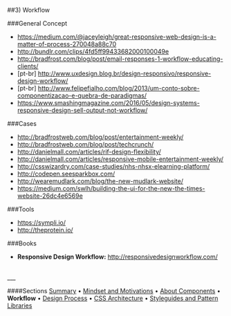 ##3) Workflow

###General Concept
- https://medium.com/@jaceyleigh/great-responsive-web-design-is-a-matter-of-process-270048a88c70
- http://bundlr.com/clips/4fd5ff99433682000100049e
- http://bradfrost.com/blog/post/email-responses-1-workflow-educating-clients/
- [pt-br] http://www.uxdesign.blog.br/design-responsivo/responsive-design-workflow/
- [pt-br] http://www.felipefialho.com/blog/2013/um-conto-sobre-componentizacao-e-quebra-de-paradigmas/
- https://www.smashingmagazine.com/2016/05/design-systems-responsive-design-sell-output-not-workflow/


###Cases
- http://bradfrostweb.com/blog/post/entertainment-weekly/  
- http://bradfrostweb.com/blog/post/techcrunch/  
- http://danielmall.com/articles/rif-design-flexibility/  
- http://danielmall.com/articles/responsive-mobile-entertainment-weekly/  
- http://csswizardry.com/case-studies/nhs-nhsx-elearning-platform/  
- http://codepen.seesparkbox.com/
- http://wearemudlark.com/blog/the-new-mudlark-website/
- https://medium.com/swlh/building-the-ui-for-the-new-the-times-website-26dc4e6569e


###Tools
- https://sympli.io/
- http://theprotein.io/


###Books
- **Responsive Design Workflow:** http://responsivedesignworkflow.com/


<br/>
___

####Sections
[Summary](README.md) • [Mindset and Motivations](mindset-and-motivations.md) • [About Components](about-components.md) • **Workflow** • [Design Process](design-process.md) • [CSS Architecture](css-architecture.md) • [Styleguides and Pattern Libraries](styleguides-and-pattern-libraries.md)
